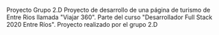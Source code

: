 Proyecto Grupo 2.D
Proyecto de desarrollo de una página de turismo de Entre Rios llamada "Viajar 360".
Parte del curso "Desarrollador Full Stack 2020 Entre Ríos".
Proyecto realizado por el grupo 2.D
